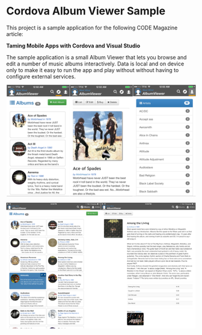 # Cordova Album Viewer Sample

This project is a sample application for the following CODE Magazine article:

**Taming Mobile Apps with Cordova and Visual Studio**

The sample application is a small Album Viewer that lets you browse and edit a number of music albums interactively. Data is local and on device only to make it easy to run the app and play without without having to configure external services.

![](AlbumViewer.png)

![](AlbumViewerIPad.png)
